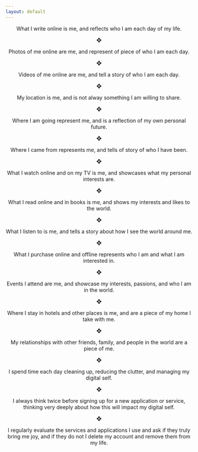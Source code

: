 ```yaml
---
layout: default
---
```


<p align="center">What I write online is me, and reflects who I am each day of my life.</p>
<p align="center">&#x2756;</p>
<p align="center">Photos of me online are me, and represent of piece of who I am each day.</p>
<p align="center">&#x2756;</p>
<p align="center">Videos of me online are me, and tell a story of who I am each day.</p>
<p align="center">&#x2756;</p>
<p align="center">My location is me, and is not alway something I am willing to share.</p>
<p align="center">&#x2756;</p>
<p align="center">Where I am going represent me, and is a reflection of my own personal future.</p>
<p align="center">&#x2756;</p>
<p align="center">Where I came from represents me, and tells of story of who I have been.</p>
<p align="center">&#x2756;</p>
<p align="center">What I watch online and on my TV is me, and showcases what my personal interests are.</p>
<p align="center">&#x2756;</p>
<p align="center">What I read online and in books is me, and shows my interests and likes to the world.</p>
<p align="center">&#x2756;</p>
<p align="center">What I listen to is me, and tells a story about how I see the world around me.</p>
<p align="center">&#x2756;</p>
<p align="center">What I purchase online and offline represents who I am and what I am interested in.</p>
<p align="center">&#x2756;</p>
<p align="center">Events I attend are me, and showcase my interests, passions, and who I am in the world.</p>
<p align="center">&#x2756;</p>
<p align="center">Where I stay in hotels and other places is me, and are a piece of my home I take with me.</p>
<p align="center">&#x2756;</p>
<p align="center">My relationships with other friends, family, and people in the world are a piece of me.</p>
<p align="center">&#x2756;</p>
<p align="center">I spend time each day cleaning up, reducing the clutter, and managing my digital self.</p>
<p align="center">&#x2756;</p>
<p align="center">I always think twice before signing up for a new application or service, thinking very deeply about how this will impact my digital self.</p>
<p align="center">&#x2756;</p>
<p align="center">I regularly evaluate the services and applications I use and ask if they truly bring me joy, and if they do not I delete my account and remove them from my life.</p>
